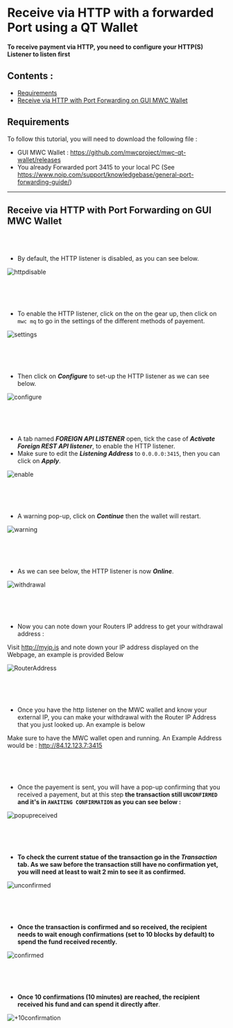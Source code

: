 
# Receive via HTTP with a forwarded Port using a QT Wallet  
**To receive payment via HTTP, you need to configure your HTTP(S) Listener to listen first**


## Contents : 
  * [Requirements](#requirements)
  * [Receive via HTTP with Port Forwarding on GUI MWC Wallet](#Receive-via-HTTP-with-Port-Forwarding-on-GUI-MWC-Wallet)
  
## Requirements
To follow this tutorial, you will need to download the following file : 
- GUI MWC Wallet : https://github.com/mwcproject/mwc-qt-wallet/releases
- You already Forwarded port 3415 to your local PC (See https://www.noip.com/support/knowledgebase/general-port-forwarding-guide/)


------

## Receive via HTTP with Port Forwarding on GUI MWC Wallet

  <br />
  <br /> 
  
  - By default, the HTTP listener is disabled, as you can see below.
  
  ![httpdisable](/static/img/gui1.png "HTTP listener offline")  
  
  <br />
  <br /> 
  <br /> 
  
  - To enable the HTTP listener, click on the on the gear up, then click on `mwc mq` to go in the settings of the different methods of payement.
  
   ![settings](/static/img/gui2.png "go in the setting the different methods of payement")  
   
   <br />
   <br /> 
   <br /> 
   
  - Then click on _**Configure**_ to set-up the HTTP listener as we can see below.
  
  ![configure](/static/img/gui3.png "Configure HTTP listener")
  
  <br />
  <br /> 
  <br /> 
  
  - A tab named _**FOREIGN API LISTENER**_ open, tick the case of _**Activate Foreign REST API listener**_, to enable the HTTP listener. 
  - Make sure to edit the _**Listening Address**_ to `0.0.0.0:3415`, then you can click on _**Apply**_.


  ![enable](/static/img/apilistenerconfig.png "FOREIGN API LISTENER")  
  
  <br />
  <br /> 
  <br /> 

  - A warning pop-up, click on _**Continue**_ then the wallet will restart.
    
  ![warning](/static/img/gui5.png "Warning pop-up")  
  
  <br />
  <br /> 
  <br /> 

  - As we can see below, the HTTP listener is now _**Online**_.
  
   ![withdrawal](/static/img/gui6.png "withdrawal")
   
  <br /> 
  <br /> 
  <br /> 

- Now you can  note down your Routers IP address to get your withdrawal address : 

Visit http://myip.is and note down your IP address displayed on the Webpage, an example is provided Below



![RouterAddress](/static/img/myipis1.png "Myip.is Router IP Address")

  <br />
  <br /> 
  <br />


- Once you have the http listener on the MWC wallet and know your external IP, you can make your withdrawal with the Router IP Address that you just looked up. An example is below

Make sure to have the MWC wallet open and running. An Example Address would be  : http://84.12.123.7:3415
   


  <br />
  <br /> 
  <br />


- Once the payement is sent, you will have a pop-up confirming that you received a payement, but at this step **the transaction still ```UNCONFIRMED``` and it's in ```AWAITING CONFIRMATION``` as you can see below :**

![popupreceived](/static/img/gui9.png "Received transaction")


  <br />
  <br /> 
  <br />


- **To check the current statue of the transaction go in the _Transaction_ tab. As we saw before the transaction still have no confirmation yet, you will need at least to wait 2 min to see it as confirmed.**

![unconfirmed](/static/img/gui10.png "Unconfirmed")

  <br />
  <br /> 
  <br />


- **Once the transaction is confirmed and so received, the recipient needs to wait enough confirmations (set to 10 blocks by default) to spend the fund received recently.**   

![confirmed](/static/img/gui11.png "awaiting confirmations")

  <br />
  <br /> 
  <br />


- **Once 10 confirmations (10 minutes) are reached, the recipient received his fund and can spend it directly after**.   

![+10confirmation](/static/img/gui12.png "+10 confirmations")



